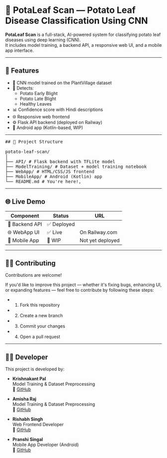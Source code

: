# 🥔 PotaLeaf Scan — Potato Leaf Disease Classification Using CNN

**PotaLeaf Scan** is a full-stack, AI-powered system for classifying potato leaf diseases using deep learning (CNN).  
It includes model training, a backend API, a responsive web UI, and a mobile app interface.

---

## 🚀 Features

- 🧠 CNN model trained on the PlantVillage dataset
- 🌿 Detects:
  - Potato Early Blight
  - Potato Late Blight
  - Healthy Leaves
- 📊 Confidence score with Hindi descriptions
- 🌐 Responsive web frontend
- ⚙️ Flask API backend (deployed on Railway)
- 📱 Android app (Kotlin-based, WIP)

---

<pre>## 📂 Project Structure

potato-leaf-scan/
│
├── API/ # Flask backend with TFLite model
├── ModelTraining/ # Dataset + model training notebook
├── WebApp/ # HTML/CSS/JS frontend
├── MobileApp/ # Android (Kotlin) app
└── README.md # You're here!,</pre>

---

## 🌐 Live Demo

| Component      | Status     | URL                                                                 |
|----------------|------------|----------------------------------------------------------------------|
| 🧠 Backend API  | ✅ Deployed |  |
| 🌐 WebApp UI    | ✅ Live      | On Railway.com               |
| 📱 Mobile App   | 🚧 WIP       | Not yet deployed                                                    |

---

## 🙋‍♀️ Contributing

Contributions are welcome!

If you'd like to improve this project — whether it's fixing bugs, enhancing UI, or expanding features — feel free to contribute by following these steps:

- 1. Fork this repository
- 2. Create a new branch
- 3. Commit your changes
- 4. Open a pull request

---

## 👩‍💻 Developer

This project is developed by:

- **Krishnakant Pal**  
  Model Training & Dataset Preprocessing   
  🔗 [GitHub](https://github.com/iskrishnakantpal)

- **Amisha Raj**  
  Model Training & Dataset Preprocessing  
  🔗 [GitHub](https://github.com/)

- **Rishabh Singh**  
  Web Frontend Developer  
  🔗 [GitHub](https://github.com/)

- **Pranshi Singal**  
  Mobile App Developer (Android)  
  🔗 [GitHub](https://github.com/)

